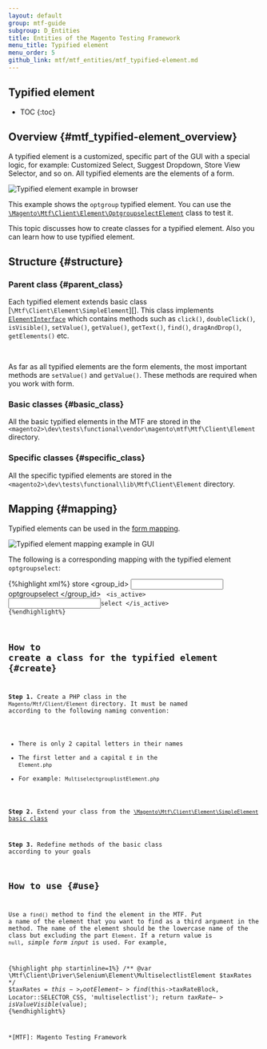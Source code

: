 ```yaml
---
layout: default
group: mtf-guide
subgroup: D_Entities
title: Entities of the Magento Testing Framework
menu_title: Typified element
menu_order: 5
github_link: mtf/mtf_entities/mtf_typified-element.md
---
```


<h2>Typified element</h2>

* TOC
{:toc}

## Overview {#mtf_typified-element_overview}

A typified element is a customized, specific part of the GUI with a special logic, for example: Customized Select, Suggest Dropdown, Store View Selector, and so on. All typified elements are the elements of a form.

![Typified element example in browser]({{site.baseurl}}common/images/mtf_typ_element_brows.png)

This example shows the `optgroup` typified element. You can use the [`\Magento\Mtf\Client\Element\OptgroupselectElement`][] class to test it.

This topic discusses how to create classes for a typified element. Also you can learn how to use typified element.

## Structure {#structure}

### Parent class {#parent_class}

Each typified element extends basic class [`\Mtf\Client\Element\SimpleElement`][]. This class implements [`ElementInterface`][] which contains methods such as `click()`, `doubleClick()`, `isVisible()`, `setValue()`, `getValue()`, `getText()`, `find()`, `dragAndDrop()`, `getElements()` etc.

<div class="bs-callout bs-callout-tip">
  <p>As far as all typified elements are the form elements, the most important methods are <code>setValue()</code> and <code>getValue()</code>. These methods are required when you work with form.</p>
</div>

### Basic classes {#basic_class}

All the basic typified elements in the MTF are stored in the `<magento2>\dev\tests\functional\vendor\magento\mtf\Mtf\Client\Element` directory.

### Specific classes {#specific_class}

All the specific typified elements are stored in the `<magento2>\dev\tests\functional\lib\Mtf\Client\Element` directory.

## Mapping {#mapping}

Typified elements can be used in the [form mapping][].

![Typified element mapping example in GUI]({{site.baseurl}}common/images/mtf_typ_element_map_gui.png)

The following is a corresponding mapping with the typified element `optgroupselect`:

{%highlight xml%}
<mapping strict="0">
    <wrapper>store</wrapper>
    <fields>
        <group_id>
            <input>optgroupselect</input>
        </group_id>
        <name />
        <code />
        <is_active>
            <input>select</input>
        </is_active>
    </fields>
</mapping>
{%endhighlight%}

## How to create a class for the typified element {#create}

__Step 1.__ Create a PHP class in the `Magento/Mtf/Client/Element` directory. It must be named according to the following naming convention:

 - There is only 2 capital letters in their names
 - The first letter and a capital `E` in the `Element.php`
 - For example: `MultiselectgrouplistElement.php`
 
__Step 2.__ Extend your class from the [`\Magento\Mtf\Client\Element\SimpleElement`][] [basic class](#basic_class) 

__Step 3.__ Redefine methods of the basic class according to your goals

## How to use {#use}

Use a `find()` method to find the element in the MTF. Put a name of the element that you want to find as a third argument in the method. The name of the element should be the lowercase name of the class but excluding the part `Element`. If a return value is `null`, _simple form input_ is used. For example,

{%highlight php startinline=1%}
/** @var \Mtf\Client\Driver\Selenium\Element\MultiselectlistElement $taxRates */
$taxRates = $this->_rootElement->find($this->taxRateBlock, Locator::SELECTOR_CSS, 'multiselectlist');
return $taxRate->isValueVisible($value);
{%endhighlight%}

[`\Magento\Mtf\Client\Element\SimpleElement`]: https://github.com/magento/mtf/blob/develop/Magento/Mtf/Client/Element/SimpleElement.php
[`ElementInterface`]: https://github.com/magento/mtf/blob/develop/Magento/Mtf/Client/ElementInterface.php
[form mapping]: {{site.gdeurl}}mtf/mtf_entities/mtf_block.html#mtf_block_mapping
[`\Magento\Mtf\Client\Element\OptgroupselectElement`]: {{site.mage2000url}}dev/tests/functional/lib/Magento/Mtf/Client/Element/OptgroupselectElement.php

*[MTF]: Magento Testing Framework
